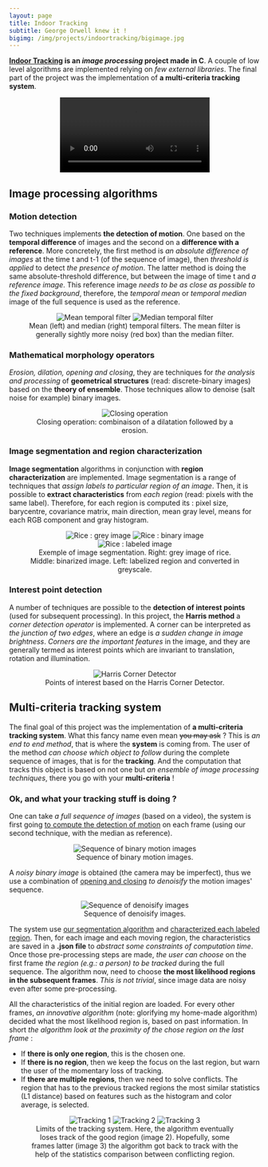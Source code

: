 ```yaml
---
layout: page
title: Indoor Tracking
subtitle: George Orwell knew it !
bigimg: /img/projects/indoortracking/bigimage.jpg
---
```


**[Indoor Tracking](https://github.com/johan-gras/Indoor-Tracking) is an *image processing* project made in C**.
A couple of low level algorithms are implemented relying on *few external libraries*.
The final part of the project was the implementation of **a multi-criteria tracking system**.

<div style="text-align: center;">
	<video src="/img/projects/indoortracking/video.mp4" autoplay controls loop>Indoor Tracking Video</video>
</div>

## Image processing algorithms

### Motion detection
Two techniques implements **the detection of motion**.
One based on the **temporal difference** of images and the second on a **difference with a reference**.
More concretely, the first method is *an absolute difference of images* at the time t and t-1 (of the sequence of image), then *threshold is applied* to detect *the presence of motion*.
The latter method is doing the same absolute-threshold difference, but between the image of time t and *a reference image*. This reference image *needs to be as close as possible to the fixed background*, therefore, the *temporal mean* or *temporal median* image of the full sequence is used as the reference.

<div style="text-align: center;">
	<figure>
	  <img src="/img/projects/indoortracking/mean.png" alt="Mean temporal filter"/>
	  <img src="/img/projects/indoortracking/median.png" alt="Median temporal filter"/>
	  <figcaption>Mean (left) and median (right) temporal filters. The mean filter is generally sightly more noisy (red box) than the median filter.</figcaption>
	</figure>
</div>

### Mathematical morphology operators
*Erosion, dilation, opening and closing*, they are techniques for *the analysis and processing* of **geometrical structures** (read: discrete-binary images) based on the **theory of ensemble**.
Those techniques allow to denoise (salt noise for example) binary images.

<div style="text-align: center;">
	<figure>
	  <img src="/img/projects/indoortracking/closing.gif" alt="Closing operation"/>
	  <figcaption>Closing operation: combinaison of a dilatation followed by a erosion.</figcaption>
	</figure>
</div>

### Image segmentation and region characterization
**Image segmentation** algorithms in conjunction with **region characterization** are implemented.
Image segmentation is a range of techniques that *assign labels to particular region of an image*.
Then, it is possible to **extract characteristics** from *each region* (read: pixels with the same label).
Therefore, for each region is computed its : pixel size, barycentre, covariance matrix, main direction, mean gray level, means for each RGB component and gray histogram.

<div style="text-align: center;">
	<figure>
	  <img src="/img/projects/indoortracking/rice.png" alt="Rice : grey image"/>
	  <img src="/img/projects/indoortracking/ricebinary.png" alt="Rice : binary image"/>
	  <img src="/img/projects/indoortracking/ricelabel.png" alt="Rice : labeled image"/>
	  <figcaption>Exemple of image segmentation. Right: grey image of rice. Middle: binarized image. Left: labelized region and converted in greyscale.</figcaption>
	</figure>
</div>

### Interest point detection
A number of techniques are possible to the **detection of interest points** (used for subsequent processing).
In this project, the **Harris method** a *corner detection operator* is implemented. 
A corner can be interpreted as *the junction of two edges*, where an edge is *a sudden change in image brightness*.
*Corners are the important features* in the image, and they are generally termed as interest points which are invariant to translation, rotation and illumination.

<div style="text-align: center;">
	<figure>
	  <img src="/img/projects/indoortracking/harris.png" alt="Harris Corner Detector"/>
	  <figcaption>Points of interest based on the Harris Corner Detector.</figcaption>
	</figure>
</div>

## Multi-criteria tracking system
The final goal of this project was the implementation of **a multi-criteria tracking system**.
What this fancy name even mean ~~you may ask~~ ? This is *an end to end method*, that is where the **system** is coming from. The user of the method *can choose which object to follow* during the complete sequence of images, that is for the **tracking**. And the computation that tracks this object is based on not one but *an ensemble of image processing techniques*, there you go with your **multi-criteria** !

### Ok, and what your tracking stuff is doing ?
One can take *a full sequence of images* (based on a video), the system is first going [to compute the detection of motion](#motion-detection) on each frame (using our second technique, with the median as reference).

<div style="text-align: center;">
	<figure>
	  <img src="/img/projects/indoortracking/resultmove.gif" alt="Sequence of binary motion images"/>
	  <figcaption>Sequence of binary motion images.</figcaption>
	</figure>
</div>

A *noisy binary image* is obtained (the camera may be imperfect), thus we use a combination of [opening and closing](#mathematical-morphology-operators) *to denoisify* the motion images' sequence.

<div style="text-align: center;">
	<figure>
	  <img src="/img/projects/indoortracking/resultclean.gif" alt="Sequence of denoisify images"/>
	  <figcaption>Sequence of denoisify images.</figcaption>
	</figure>
</div>

The system use [our segmentation algorithm](#image-segmentation-and-region-characterization) and [characterized each labeled region](#image-segmentation-and-region-characterization).
Then, for each image and each moving region, the characteristics are saved in a **.json file** to *abstract some constraints of computation time*.
Once those pre-processing steps are made, *the user can choose* on the first frame *the region (e.g.: a person) to be tracked* during the full sequence. The algorithm now, need to choose **the most likelihood regions in the subsequent frames**. *This is not trivial*, since image data are noisy even after some pre-processing.

All the characteristics of the initial region are loaded.
For every other frames, *an innovative algorithm* (note: glorifying my home-made algorithm) decided what the most likelihood region is, based on past information.
In short *the algorithm look at the proximity of the chose region on the last frame* :  
- If **there is only one region**, this is the chosen one.
- If **there is no region**, then we keep the focus on the last region, but warn the user of the momentary loss of tracking.
- If **there are multiple regions**, then we need to solve conflicts. The region that has to the previous tracked regions the most similar statistics (L1 distance) based on features such as the histogram and color average, is selected.

<p></p>
<div style="text-align: center;">
	<figure>
	  <img src="/img/projects/indoortracking/tracking1.png" alt="Tracking 1"/>
	  <img src="/img/projects/indoortracking/tracking2.png" alt="Tracking 2"/>
	  <img src="/img/projects/indoortracking/tracking3.png" alt="Tracking 3"/>
	  <figcaption>Limits of the tracking system. Here, the algorithm eventually loses track of the good region (image 2). Hopefully, some frames latter (image 3) the algorithm got back to track with the help of the statistics comparison between conflicting region.</figcaption>
	</figure>
</div>